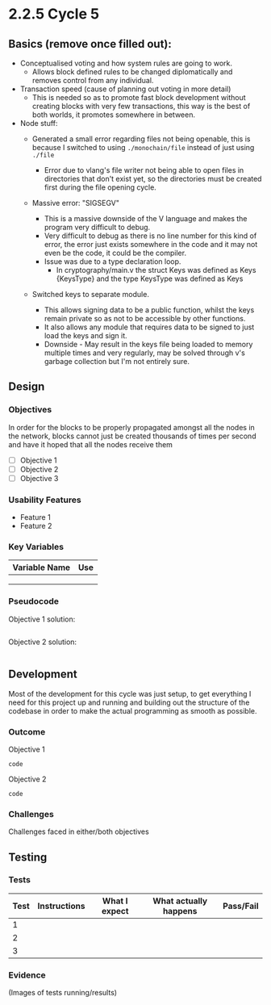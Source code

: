 # 2.2.5 Cycle 5

## Basics (remove once filled out):

* Conceptualised voting and how system rules are going to work.
  * Allows block defined rules to be changed diplomatically and removes control from any individual.
* Transaction speed (cause of planning out voting in more detail)
  * This is needed so as to promote fast block development without creating blocks with very few transactions, this way is the best of both worlds, it promotes somewhere in between.
* Node stuff:
  * Generated a small error regarding files not being openable, this is because I switched to using `./monochain/file` instead of just using `./file`
    * Error due to vlang's file writer not being able to open files in directories that don't exist yet, so the directories must be created first during the file opening cycle.
  * Massive error: "SIGSEGV"
    * This is a massive downside of the V language and makes the program very difficult to debug.
    * Very difficult to debug as there is no line number for this kind of error, the error just exists somewhere in the code and it may not even be the code, it could be the compiler.
    * Issue was due to a type declaration loop.
      * In cryptography/main.v the struct Keys was defined as Keys {KeysType} and the type KeysType was defined as Keys
  *   Switched keys to separate module.

      * This allows signing data to be a public function, whilst the keys remain private so as not to be accessible by other functions.
      * It also allows any module that requires data to be signed to just load the keys and sign it.
      * Downside - May result in the keys file being loaded to memory multiple times and very regularly, may be solved through v's garbage collection but I'm not entirely sure.&#x20;



## Design

### Objectives

In order for the blocks to be properly propagated amongst all the nodes in the network, blocks cannot just be created thousands of times per second and have it hoped that all the nodes receive them&#x20;

* [ ] Objective 1
* [ ] Objective 2
* [ ] Objective 3

### Usability Features

* Feature 1
* Feature 2

### Key Variables

| Variable Name | Use |
| ------------- | --- |
|               |     |
|               |     |
|               |     |

### Pseudocode

Objective 1 solution:

```
```

Objective 2 solution:

```
```

## Development

Most of the development for this cycle was just setup, to get everything I need for this project up and running and building out the structure of the codebase in order to make the actual programming as smooth as possible.

### Outcome

Objective 1

```
code
```

Objective 2

```
code
```

### Challenges

Challenges faced in either/both objectives

## Testing

### Tests

| Test | Instructions | What I expect | What actually happens | Pass/Fail |
| ---- | ------------ | ------------- | --------------------- | --------- |
| 1    |              |               |                       |           |
| 2    |              |               |                       |           |
| 3    |              |               |                       |           |

### Evidence

(Images of tests running/results)
